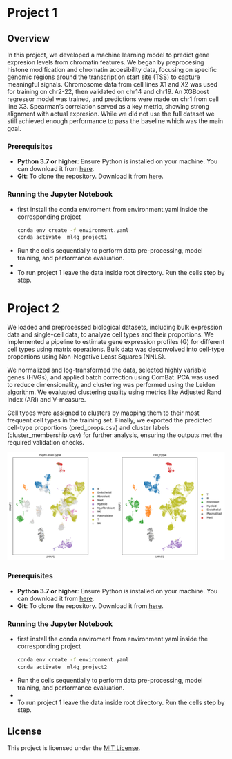 
# Project 1 

## Overview

In this project, we developed a machine learning model to predict gene expresion levels from chromatin features. We began by preprocesing histone modification and chromatin accesibility data, focusing on specific genomic regions around the transcription start site (TSS) to capture meaningful signals. Chromosome data from cell lines X1 and X2 was used for training on chr2-22, then validated on chr14 and chr19. An XGBoost regressor model was trained, and predictions were made on chr1 from cell line X3. Spearman’s correlation served as a key metric, showing strong alignment with actual expresion. While we did not use the full dataset we still achieved enough performance to pass the baseline which was the main goal. 

### Prerequisites

- **Python 3.7 or higher**: Ensure Python is installed on your machine. You can download it from [here](https://www.python.org/downloads/).
- **Git**: To clone the repository. Download it from [here](https://git-scm.com/downloads).

### Running the Jupyter Notebook
   - first install the conda enviroment from environment.yaml inside the corresponding project
      ```bash
     conda env create -f environment.yaml
     conda activate  ml4g_project1
     ```
   - Run the cells sequentially to perform data pre-processing, model training, and performance evaluation.
   - 
   - To run project 1 leave the data inside root directory. Run the cells step by step.


# Project 2

We loaded and preprocessed biological datasets, including bulk expression data and single-cell data, to analyze cell types and their proportions. We implemented a pipeline to estimate gene expression profiles (G) for different cell types using matrix operations. Bulk data was deconvolved into cell-type proportions using Non-Negative Least Squares (NNLS).

We normalized and log-transformed the data, selected highly variable genes (HVGs), and applied batch correction using ComBat. PCA was used to reduce dimensionality, and clustering was performed using the Leiden algorithm. We evaluated clustering quality using metrics like Adjusted Rand Index (ARI) and V-measure.

Cell types were assigned to clusters by mapping them to their most frequent cell types in the training set. Finally, we exported the predicted cell-type proportions (pred_props.csv) and cluster labels (cluster_membership.csv) for further analysis, ensuring the outputs met the required validation checks.

![Cluster Image](./cluster.png)



### Prerequisites

- **Python 3.7 or higher**: Ensure Python is installed on your machine. You can download it from [here](https://www.python.org/downloads/).
- **Git**: To clone the repository. Download it from [here](https://git-scm.com/downloads).

### Running the Jupyter Notebook
   - first install the conda enviroment from environment.yaml inside the corresponding project
      ```bash
     conda env create -f environment.yaml
     conda activate  ml4g_project2
     ```
   - Run the cells sequentially to perform data pre-processing, model training, and performance evaluation.
   - 
   - To run project 1 leave the data inside root directory. Run the cells step by step.




## License

This project is licensed under the [MIT License](LICENSE).

